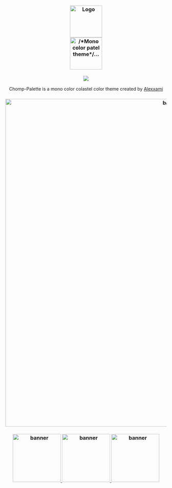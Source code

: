<h3 align="center">
	<img src="https://chomp-palette.github.io/.github/asets/icon.png" width="100" alt="Logo"/><br/>
	<img src="https://chomp-palette.github.io/.github/asets/mini-banner.png" height="100" alt="/*Mono color patel theme*/..."/><br/>
  <br/>
	<img src="https://chomp-palette.github.io/.github/asets/small-separator.png"/>
</h3>

<p align="center">Chomp-Palette is a mono color colastel color theme created by <a href="https://github.com/Alexxami">Alexxami</a></p>

<h3 align="center">
<img src="https://chomp-palette.github.io/.github/asets/banner.png" width="1024" alt="banner"/><br/>
</h3>

<h3 align="center">
	<!-- Reddit -->
	<a href="https://www.reddit.com/r/chomppalette/">
		<img src="https://chomp-palette.github.io/.github/asets/logo-reddit.png" width="150" height="150" alt="banner"/>
	</a>
	<!-- X/Twitter -->
	<a href="https://x.com/ChompPalette">
		<img src="https://chomp-palette.github.io/.github/asets/logo-x.png" width="150" height="150" alt="banner"/>
	</a>
	<!-- Discord -->
	<a href="https://discord.gg/r6ysyNtxYc">
		<img src="https://chomp-palette.github.io/.github/asets/logo-discord.png" width="150" height="150" alt="banner"/>
	</a>
</h3>
